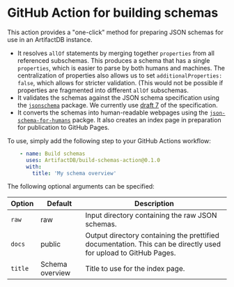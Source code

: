 # GitHub Action for building schemas

This action provides a "one-click" method for preparing JSON schemas for use in an ArtifactDB instance.

- It resolves `allOf` statements by merging together `properties` from all referenced subschemas.
  This produces a schema that has a single `properties`, which is easier to parse by both humans and machines.
  The centralization of properties also allows us to set `additionalProperties: false`, which allows for stricter validation.
  (This would not be possible if properties are fragmented into different `allOf` subschemas.
- It validates the schemas against the JSON schema specification using the [`jsonschema`](https://pypi.org/project/jsonschema/) package.
  We currently use [draft 7](https://json-schema.org/draft-07/json-schema-release-notes.html) of the specification.
- It converts the schemas into human-readable webpages using the [`json-schema-for-humans`](https://github.com/coveooss/json-schema-for-humans) packge.
  It also creates an index page in preparation for publication to GitHub Pages.

To use, simply add the following step to your GitHub Actions workflow:

```yaml
    - name: Build schemas
      uses: ArtifactDB/build-schemas-action@0.1.0
      with:
        title: 'My schema overview'
```

The following optional arguments can be specified:

|Option|Default|Description|
|---|---|---|
|`raw`|raw|Input directory containing the raw JSON schemas.|
|`docs`|public|Output directory containing the prettified documentation. This can be directly used for upload to GitHub Pages.| 
|`title`|Schema overview|Title to use for the index page.|
